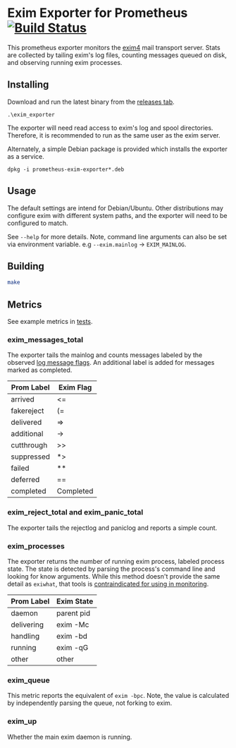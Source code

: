 # Exim Exporter for Prometheus [![Build Status](https://travis-ci.com/gvengel/exim_exporter.svg?token=qhTuSsVmWS1s5LkEYqfN&branch=master)](https://travis-ci.com/gvengel/exim_exporter)

This prometheus exporter monitors the [exim4](https://www.exim.org/) mail transport server. 
Stats are collected by tailing exim's log files, counting messages queued on disk, 
and observing running exim processes.

## Installing

Download and run the latest binary from the [releases tab](https://github.com/gvengel/exim_exporter/releases/latest). 

```shell script
.\exim_exporter 
```

The exporter will need read access to exim's log and spool directories. 
Therefore, it is recommended to run as the same user as the exim server.

Alternately, a simple Debian package is provided which installs the exporter as a service.

```shell script
dpkg -i prometheus-exim-exporter*.deb
```

## Usage

The default settings are intend for Debian/Ubuntu. Other distributions may configure exim with different system paths, 
and the exporter will need to be configured to match.

See `--help` for more details. 
Note, command line arguments can also be set via environment variable. e.g `--exim.mainlog` -> `EXIM_MAINLOG`.

## Building

```sh
make
```

## Metrics

See example metrics in [tests](https://github.com/gvengel/exim_exporter/blob/master/test/update.metrics).

### exim_messages_total

The exporter tails the mainlog and counts messages labeled by the observed 
[log message flags](https://www.exim.org/exim-html-current/doc/html/spec_html/ch-log_files.html#SECID250). 
An additional label is added for messages marked as completed.

| Prom Label | Exim Flag |
|------------|-----------|
| arrived    | <=        |
| fakereject | (=        |
| delivered  | =>        |
| additional | ->        |
| cutthrough | \>\>      |
| suppressed | *>        |
| failed     | **        |
| deferred   | ==        |
| completed  | Completed |
		
### exim_reject_total and exim_panic_total 

The exporter tails the rejectlog and paniclog and reports a simple count.

### exim_processes

The exporter returns the number of running exim process, labeled process state.
The state is detected by parsing the process's command line and looking for know arguments.
While this method doesn't provide the same detail as `exiwhat`, that tools is 
[contraindicated for using in monitoring](https://www.exim.org/exim-html-current/doc/html/spec_html/ch-exim_utilities.html#SECTfinoutwha).

| Prom Label | Exim State |
|------------|------------|
| daemon     | parent pid |
| delivering | exim -Mc   |
| handling   | exim -bd   |
| running    | exim -qG   |
| other      | other      | 

### exim_queue

This metric reports the equivalent of `exim -bpc`. Note, the value is calculated by independently parsing the queue, not forking to exim.

### exim_up

Whether the main exim daemon is running.
